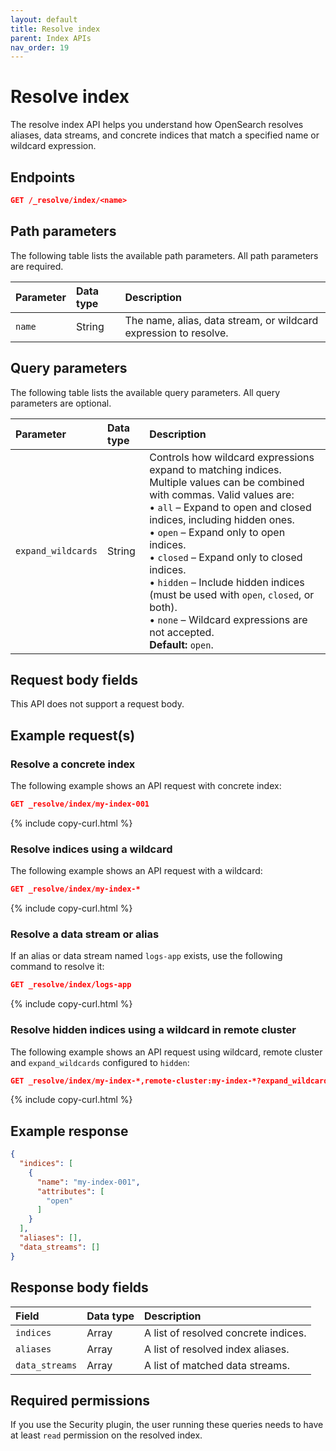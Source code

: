 ```yaml
---
layout: default
title: Resolve index
parent: Index APIs
nav_order: 19
---
```


# Resolve index

The resolve index API helps you understand how OpenSearch resolves aliases, data streams, and concrete indices that match a specified name or wildcard expression.

## Endpoints

```json
GET /_resolve/index/<name>
```

## Path parameters

The following table lists the available path parameters. All path parameters are required.

| Parameter | Data type | Description |
| :--- | :--- | :--- |
| `name` | String | The name, alias, data stream, or wildcard expression to resolve. |

## Query parameters

The following table lists the available query parameters. All query parameters are optional.

| Parameter | Data type | Description |
| :--- | :--- | :--- |
| `expand_wildcards` | String | Controls how wildcard expressions expand to matching indices. Multiple values can be combined with commas. Valid values are:<br>• `all` – Expand to open and closed indices, including hidden ones.<br>• `open` – Expand only to open indices.<br>• `closed` – Expand only to closed indices.<br>• `hidden` – Include hidden indices (must be used with `open`, `closed`, or both).<br>• `none` – Wildcard expressions are not accepted.<br>**Default:** `open`. |

## Request body fields

This API does not support a request body.

## Example request(s)

### Resolve a concrete index

The following example shows an API request with concrete index:

```json
GET _resolve/index/my-index-001
```
{% include copy-curl.html %}

### Resolve indices using a wildcard

The following example shows an API request with a wildcard:

```json
GET _resolve/index/my-index-*
```
{% include copy-curl.html %}

### Resolve a data stream or alias

If an alias or data stream named `logs-app` exists, use the following command to resolve it:

```json
GET _resolve/index/logs-app
```
{% include copy-curl.html %}

### Resolve hidden indices using a wildcard in remote cluster

The following example shows an API request using wildcard, remote cluster and `expand_wildcards` configured to `hidden`:

```json
GET _resolve/index/my-index-*,remote-cluster:my-index-*?expand_wildcards=hidden
```
{% include copy-curl.html %}

## Example response

```json
{
  "indices": [
    {
      "name": "my-index-001",
      "attributes": [
        "open"
      ]
    }
  ],
  "aliases": [],
  "data_streams": []
}
```

## Response body fields

| Field | Data type | Description |
| :--- | :--- | :--- |
| `indices` | Array | A list of resolved concrete indices. |
| `aliases` | Array | A list of resolved index aliases. |
| `data_streams` | Array | A list of matched data streams. |

## Required permissions

If you use the Security plugin, the user running these queries needs to have at least `read` permission on the resolved index. 
